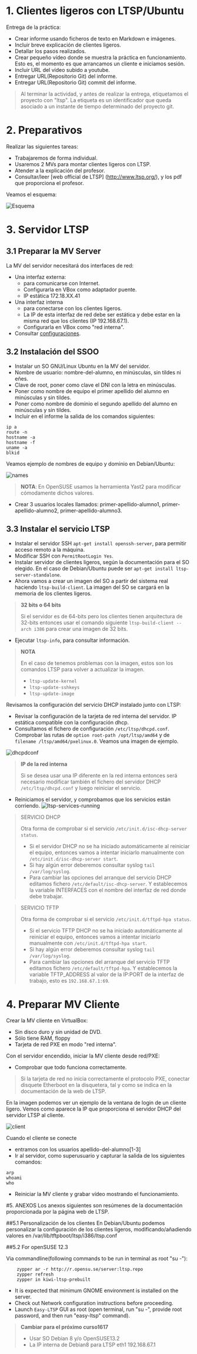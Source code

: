 
# 1. Clientes ligeros con LTSP/Ubuntu

Entrega de la práctica:
* Crear informe usando ficheros de texto en Markdown e imágenes.
* Incluir breve explicación de clientes ligeros.
* Detallar los pasos realizados.
* Crear pequeño vídeo donde se muestra la práctica en funcionamiento. Esto es,
el momento es que arrancamos un cliente e iniciamos sesión.
* Incluir URL del vídeo subido a youtube.
* Entregar URL(Repositorio Git) del informe.
* Entregar URL(Repositorio Git) commit del informe.

> Al terminar la actividad, y antes de realizar la entrega, etiquetamos el proyecto con "ltsp".
> La etiqueta es un identificador que queda asociado a un instante de tiempo determinado del proyecto git.

# 2. Preparativos

Realizar las siguientes tareas:
* Trabajaremos de forma individual.
* Usaremos 2 MVs para montar clientes ligeros con LTSP.
* Atender a la explicación del profesor.
* Consultar/leer [web official de LTSP] (http://www.ltsp.org/), y los pdf
  que proporciona el profesor.

Veamos el esquema:

![Esquema](./images/ltsp-diagram.png)

# 3. Servidor LTSP
## 3.1 Preparar la MV Server
La MV del servidor necesitará dos interfaces de red:
* Una interfaz externa:
    * para comunicarse con Internet.
    * Configurarla en VBox como adaptador puente.
    * IP estática 172.18.XX.41
* Una interfaz interna
    * para conectarse con los clientes ligeros.
    * La IP de esta interfaz de red debe ser estática y debe estar en la misma red que los clientes (IP 192.168.67.1).
    * Configurarla en VBox como "red interna".
* Consultar [configuraciones](../../global/configuracion-aula108.md).

## 3.2 Instalación del SSOO
* Instalar un SO GNU/Linux Ubuntu en la MV del servidor.
* Nombre de usuario: nombre-del-alumno, en minúsculas, sin tildes ni eñes.
* Clave de root, poner como clave el DNI con la letra en minúsculas.
* Poner como nombre de equipo el primer apellido del alumno en minúsculas y sin tildes.
* Poner como nombre de dominio el segundo apellido del alumno en minúsculas y sin tildes.
* Incluir en el informe la salida de los comandos siguientes:
```
ip a
route -n
hostname -a
hostname -f
uname -a
blkid
```

Veamos ejemplo de nombres de equipo y dominio en Debian/Ubuntu:

![names](./images/debian-host-domain-names.png)

> **NOTA**: En OpenSUSE usamos la herramienta Yast2 para modificar cómodamente dichos valores.

* Crear 3 usuarios locales llamados: primer-apellido-alumno1, primer-apellido-alumno2,
primer-apellido-alumno3.

## 3.3 Instalar el servicio LTSP
* Instalar el servidor SSH `apt-get install openssh-server`, para permitir acceso
remoto a la máquina.
* Modificar SSH con `PermitRootLogin Yes`.
* Instalar servidor de clientes ligeros, según la documentación para el SO elegido.
En el caso de Debian/Ubuntu puede ser `apt-get install ltsp-server-standalone`.
* Ahora vamos a crear un imagen del SO a partir del sistema real haciendo `ltsp-build-client`.
La imagen del SO se cargará en la memoria de los clientes ligeros.

> **32 bits o 64 bits**
>
> Si el servidor es de 64-bits pero los clientes tienen arquitectura de 32-bits
entonces usar el comando siguiente `ltsp-build-client --arch i386` para crear una imagen
de 32 bits.
>

* Ejecutar `ltsp-info`, para consultar información.


> **NOTA**
>
> En el caso de tenemos problemas con la imagen, estos son los comandos LTSP
para volver a actualizar la imagen.
>
> * `ltsp-update-kernel`
> * `ltsp-update-sshkeys`
> * `ltsp-update-image`

Revisamos la configuración del servicio DHCP instalado junto con LTSP:
* Revisar la configuración de la tarjeta de red interna del servidor.
IP estática compatible con la configuración dhcp.
* Consultamos el fichero de configuración `/etc/ltsp/dhcpd.conf`.
Comprobar las rutas de `option root-path /opt/ltsp/amd64` y de `filename /ltsp/amd64/pxelinux.0`.
Veamos una imagen de ejemplo.

![dhcpdconf](./images/ltsp-dhcpdconf.png)

> **IP de la red interna**
>
> Si se desea usar una IP diferente en la red interna entonces será necesario
modificar también el fichero del servidor DHCP `/etc/ltsp/dhcpd.conf` y luego reiniciar el servicio.
>

* Reiniciamos el servidor, y comprobamos que los servicios están corriendo.
![ltsp-services-running](./images/ltsp-services-running.png)

> SERVICIO DHCP
>
> Otra forma de comprobar si el servicio `/etc/init.d/isc-dhcp-server status`.
> * Si el servidor DHCP no se ha iniciado automáticamente al reiniciar el equipo, entonces
vamos a intentar iniciarlo manualmente con `/etc/init.d/isc-dhcp-server start`.
> * Si hay algún error deberemos consultar syslog `tail /var/log/syslog`.
> * Para cambiar las opciones del arranque del servicio DHCP editamos fichero `/etc/default/isc-dhcp-server`.
Y establecemos la variable INTERFACES con el nombre del interfaz de red donde debe trabajar.
>

> SERVICIO TFTP
>
> Otra forma de comprobar si el servicio `/etc/init.d/tftpd-hpa status`.
> * Si el servicio TFTP DHCP no se ha iniciado automáticamente al reiniciar el equipo, entonces
vamos a intentar iniciarlo manualmente con `/etc/init.d/tftpd-hpa start`.
> * Si hay algún error deberemos consultar syslog `tail /var/log/syslog`.
> * Para cambiar las opciones del arranque del servicio TFTP editamos fichero `/etc/default/tftpd-hpa`.
Y establecemos la variable TFTP_ADDRESS al valor de la IP:PORT de la interfaz de trabajo, esto es `192.168.67.1:69`.
>

# 4. Preparar MV Cliente

Crear la MV cliente en VirtualBox:
* Sin disco duro y sin unidad de DVD.
* Sólo tiene RAM, floppy
* Tarjeta de red PXE en modo "red interna".

Con el servidor encendido, iniciar la MV cliente desde red/PXE:
* Comprobar que todo funciona correctamente.

> Si la tarjeta de red no inicia correctamente el protocolo PXE,
conectar disquete Etherboot en la disquetera, tal y como se indica
en la documentación de la web de LTSP.

En la imagen podemos ver un ejemplo de la ventana de login de un cliente ligero.
Vemos como aparece la IP que proporciona el servidor DHCP del servidor LTSP al cliente.

![client](./images/ltsp-client-login.png)

Cuando el cliente se conecte
* entramos con los usuarios apellido-del-alumno[1-3]
* Ir al servidor, como superusuario y capturar la salida de los siguientes comandos:
```
arp
whoami
who
```
* Reiniciar la MV cliente y grabar vídeo mostrando el funcionamiento.

#5. ANEXOS
Los anexos siguientes son resúmenes de la documentación proporcionada por la página web de LTSP.

##5.1 Personalización de los clientes
En Debian/Ubuntu podemos personalizar la configuración de los clientes ligeros,
modificando/añadiendo valores en /var/lib/tftpboot/ltsp/i386/ltsp.conf

##5.2 For openSUSE 12.3

Via commandline(following commands to be run in terminal as root "su -"):
````
    zypper ar -r http://r.opensu.se/server:ltsp.repo
    zypper refresh
    zypper in kiwi-ltsp-prebuilt
````
* It is expected that minimum GNOME environment is installed on the server.
* Check out Network configuration instructions before proceeding.
* Launch `Easy-LTSP` GUI as root (open terminal, run "su -", provide root
password, and then run "easy-ltsp" command).

> **Cambiar para el próximo curso1617**
>
> * Usar SO Debian 8 y/o OpenSUSE13.2
> * La IP interna de Debian8 para LTSP eth1 192.168.67.1
>
